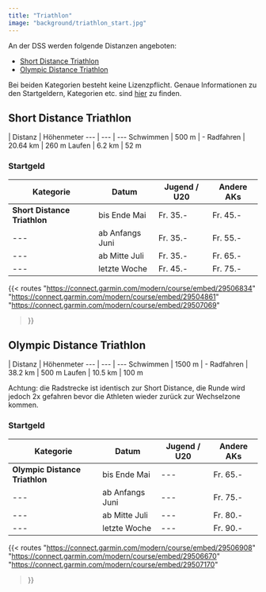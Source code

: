 ```yaml
---
title: "Triathlon"
image: "background/triathlon_start.jpg"
---
```


An der DSS werden folgende Distanzen angeboten:

- [Short Distance Triathlon](#short-distance-triathlon)
- [Olympic Distance Triathlon](#olympic-distance-triathlon)

Bei beiden Kategorien besteht keine Lizenzpflicht. Genaue Informationen zu den Startgeldern, Kategorien etc. sind [hier](/infos) zu finden.

## Short Distance Triathlon

   | Distanz | Höhenmeter
--- | --- | ---
Schwimmen | 500 m | -
Radfahren | 20.64 km | 260 m
Laufen | 6.2 km | 52 m 

### Startgeld

Kategorie | Datum | Jugend / U20 | Andere AKs
--- | --- | --- | ---
**Short Distance Triathlon** | bis Ende Mai | Fr. 35.- | Fr. 45.-
--- | ab Anfangs Juni | Fr. 35.- | Fr. 55.-
--- | ab Mitte Juli | Fr. 35.- | Fr. 65.-
--- | letzte Woche | Fr. 45.- | Fr. 75.-

{{< routes 
"https://connect.garmin.com/modern/course/embed/29506834"
"https://connect.garmin.com/modern/course/embed/29504861"
"https://connect.garmin.com/modern/course/embed/29507069"
>}}

## Olympic Distance Triathlon

   | Distanz | Höhenmeter
--- | --- | ---
Schwimmen | 1500 m | -
Radfahren | 38.2 km | 500 m
Laufen | 10.5 km | 100 m 

Achtung: die Radstrecke ist identisch zur Short Distance, die Runde wird jedoch 2x gefahren bevor die Athleten wieder zurück zur Wechselzone kommen.

### Startgeld

Kategorie | Datum | Jugend / U20 | Andere AKs
--- | --- | --- | ---
**Olympic Distance Triathlon** | bis Ende Mai | --- | Fr. 65.-
--- | ab Anfangs Juni | --- | Fr. 75.-
--- | ab Mitte Juli | --- | Fr. 80.-
--- | letzte Woche | --- | Fr. 90.-

{{< routes 
"https://connect.garmin.com/modern/course/embed/29506908"
"https://connect.garmin.com/modern/course/embed/29506670"
"https://connect.garmin.com/modern/course/embed/29507170"
>}}



